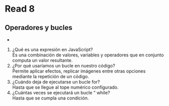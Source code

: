 # Read 8
## Operadores y bucles
-
1. ¿Qué es una expresión en JavaScript?  
Es una combinación de valores, variables y operadores que en conjunto computa un valor resultante.
2. ¿Por qué usaríamos un bucle en nuestro código?  
Permite aplicar efectos, replicar imágenes entre otras opciones mediante la repetición de un código.
3. ¿Cuándo deja de ejecutarse un bucle for?  
Hasta que se llegue al tope numérico configurado.
4. ¿Cuántas veces se ejecutará un bucle “ while?  
Hasta que se cumpla una condición.  
